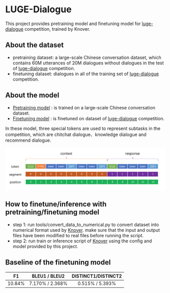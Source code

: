 # LUGE-Dialogue



This project provides pretraining model and finetuning model for [luge-dialogue](https://www.datafountain.cn/competitions/470) competition, trained by Knover.

## About the dataset

* pretraining dataset: a large-scale Chinese conversation dataset, which contains 60M utterances of 20M dialogues without dialogues in the test of [luge-dialogue](https://www.datafountain.cn/competitions/470) competition.
* finetuning dataset: dialogues in all of the training set of [luge-dialogue](https://www.datafountain.cn/competitions/470) competition.

## About the model

* [Pretraining model](https://dialogue.bj.bcebos.com/luge/12L.pretrain.tar) : is trained on a large-scale Chinese conversation dataset.
* [Finetuning model](https://dialogue.bj.bcebos.com/luge/12L.finetune.tar) : is finetuned on dataset of [luge-dialogue](https://www.datafountain.cn/competitions/470) competition.

In these model, three special tokens are used to represent subtasks in the competition, which are chitchat dialogue、knowledge dialogue and recommend dialogue.

![模型输入](figures/inputs.png)

## How to finetune/inference with pretraining/finetuning model

- step 1: run tools/convert_data_to_numerical.py to convert dataset into numerical format used by [Knover](https://github.com/PaddlePaddle/Knover). make sure that the input and output files have been modified to real files before running the script.
- step 2: run train or inference script of [Knover](https://github.com/PaddlePaddle/Knover) using the config and model provided by this project.

## Baseline of the finetuning model

|   F1   |  BLEU1 / BLEU2  | DISTINCT1/DISTINCT2 |
| :----: | :-------------: | :-----------------: |
| 10.84% | 7.170% / 2.368% |   0.515% / 5.393%   |



